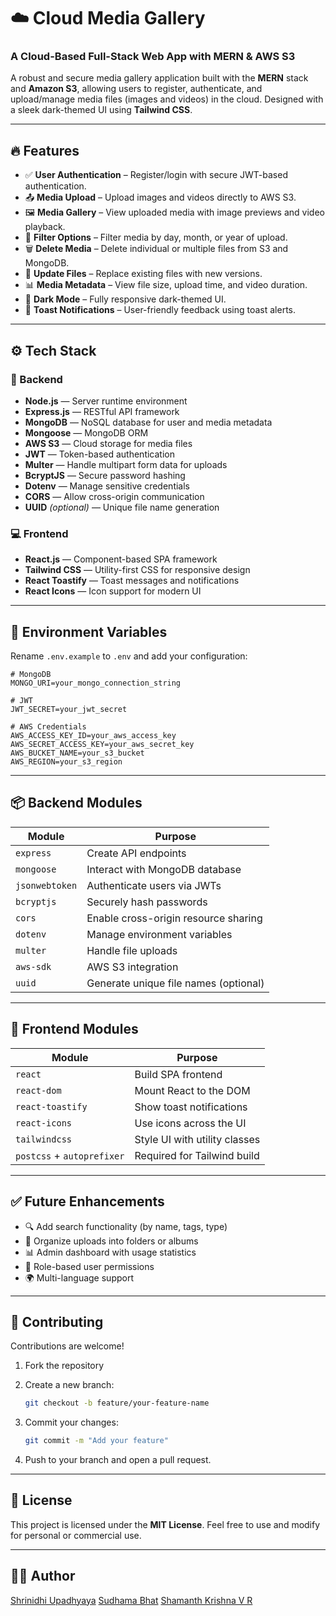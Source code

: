 
# ☁️ Cloud Media Gallery

### A Cloud-Based Full-Stack Web App with MERN & AWS S3

A robust and secure media gallery application built with the **MERN** stack and **Amazon S3**, allowing users to register, authenticate, and upload/manage media files (images and videos) in the cloud. Designed with a sleek dark-themed UI using **Tailwind CSS**.

---

## 🔥 Features

* ✅ **User Authentication** – Register/login with secure JWT-based authentication.
* 📤 **Media Upload** – Upload images and videos directly to AWS S3.
* 🖼️ **Media Gallery** – View uploaded media with image previews and video playback.
* 📅 **Filter Options** – Filter media by day, month, or year of upload.
* 🗑️ **Delete Media** – Delete individual or multiple files from S3 and MongoDB.
* 🔁 **Update Files** – Replace existing files with new versions.
* 📊 **Media Metadata** – View file size, upload time, and video duration.
* 🌙 **Dark Mode** – Fully responsive dark-themed UI.
* 🔔 **Toast Notifications** – User-friendly feedback using toast alerts.

---

## ⚙️ Tech Stack

### 🧠 Backend

* **Node.js** — Server runtime environment
* **Express.js** — RESTful API framework
* **MongoDB** — NoSQL database for user and media metadata
* **Mongoose** — MongoDB ORM
* **AWS S3** — Cloud storage for media files
* **JWT** — Token-based authentication
* **Multer** — Handle multipart form data for uploads
* **BcryptJS** — Secure password hashing
* **Dotenv** — Manage sensitive credentials
* **CORS** — Allow cross-origin communication
* **UUID** *(optional)* — Unique file name generation

### 💻 Frontend

* **React.js** — Component-based SPA framework
* **Tailwind CSS** — Utility-first CSS for responsive design
* **React Toastify** — Toast messages and notifications
* **React Icons** — Icon support for modern UI

---

## 🧩 Environment Variables

Rename `.env.example` to `.env` and add your configuration:

```env
# MongoDB
MONGO_URI=your_mongo_connection_string

# JWT
JWT_SECRET=your_jwt_secret

# AWS Credentials
AWS_ACCESS_KEY_ID=your_aws_access_key
AWS_SECRET_ACCESS_KEY=your_aws_secret_key
AWS_BUCKET_NAME=your_s3_bucket
AWS_REGION=your_s3_region
```

---

## 📦 Backend Modules

| Module         | Purpose                               |
| -------------- | ------------------------------------- |
| `express`      | Create API endpoints                  |
| `mongoose`     | Interact with MongoDB database        |
| `jsonwebtoken` | Authenticate users via JWTs           |
| `bcryptjs`     | Securely hash passwords               |
| `cors`         | Enable cross-origin resource sharing  |
| `dotenv`       | Manage environment variables          |
| `multer`       | Handle file uploads                   |
| `aws-sdk`      | AWS S3 integration                    |
| `uuid`         | Generate unique file names (optional) |

---

## 🎨 Frontend Modules

| Module                     | Purpose                       |
| -------------------------- | ----------------------------- |
| `react`                    | Build SPA frontend            |
| `react-dom`                | Mount React to the DOM        |
| `react-toastify`           | Show toast notifications      |
| `react-icons`              | Use icons across the UI       |
| `tailwindcss`              | Style UI with utility classes |
| `postcss` + `autoprefixer` | Required for Tailwind build   |

---

## ✅ Future Enhancements

* 🔍 Add search functionality (by name, tags, type)
* 📁 Organize uploads into folders or albums
* 📊 Admin dashboard with usage statistics
* 🔐 Role-based user permissions
* 🌍 Multi-language support

---

## 🙌 Contributing

Contributions are welcome!

1. Fork the repository
2. Create a new branch:

   ```bash
   git checkout -b feature/your-feature-name
   ```
3. Commit your changes:

   ```bash
   git commit -m "Add your feature"
   ```
4. Push to your branch and open a pull request.

---

## 📄 License

This project is licensed under the **MIT License**.
Feel free to use and modify for personal or commercial use.

---

## 👨‍💻 Author
[Shrinidhi Upadhyaya](https://github.com/Shrinidhi972004)
[Sudhama Bhat](https://github.com/Sudhama-bhat)
[Shamanth Krishna V R](https://github.com/Shamanth-k)




